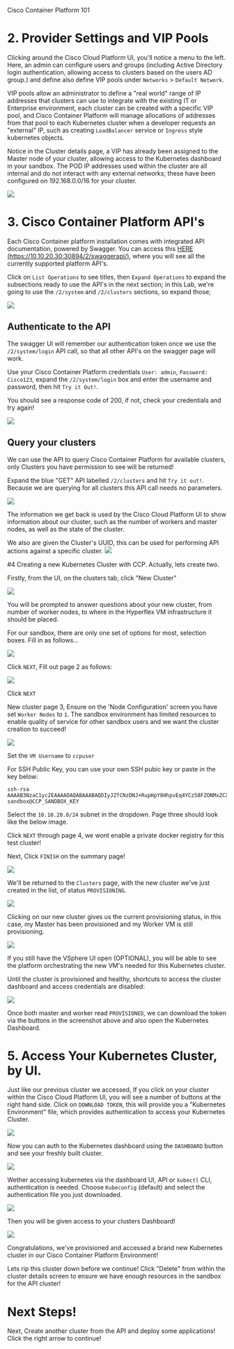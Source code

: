 Cisco Container Platform 101

# 2. Provider Settings and VIP Pools

Clicking around the Cisco Cloud Platform UI, you'll notice a menu to the left.
Here, an admin can configure users and groups (including Active Directory login authentication, allowing access to clusters based on the users AD group.) and define also define VIP pools under `Networks` > `Default Network`.

VIP pools allow an administrator to define a "real world" range of IP addresses that clusters can use to integrate with the existing IT or Enterprise environment, each cluster can be created with a specific VIP pool, and Cisco Container Platform will manage allocations of addresses from that pool to each Kubernetes cluster when a developer requests an "external" IP, such as creating `LoadBalancer` service or `Ingress` style kubernetes objects.

Notice in the Cluster details page, a VIP has already been assigned to the Master node of your cluster, allowing access to the Kubernetes dashboard in your sandbox. The POD IP addresses used within the cluster are all internal and do not interact with any external networks; these have been configured on 192.168.0.0/16 for your cluster.

![](/posts/files/CiscoContainerPlatform-101/assets/images/cpp-vippools.png)

# 3. Cisco Container Platform API's
Each Cisco Container platform installation comes with integrated API documentation, powered by Swagger.
You can access this [HERE (https://10.10.20.30:30894/2/swaggerapi/)](https://10.10.20.30:30894/2/swaggerapi/), where you will see all the currently supported platform API's.

Click on `List Operations` to see titles, then `Expand Operations` to expand the subsections ready to use the API's in the next section; in this Lab, we're going to use the `/2/system` and `/2/clusters` sections, so expand those;

![](/posts/files/CiscoContainerPlatform-101/assets/images/expand_swagger_1.png)

## Authenticate to the API
The swagger UI will remember our authentication token once we use the `/2/system/login` API call, so that all other API's on the swagger page will work.

Use your Cisco Container Platform credentials `User: admin`, `Password: Cisco123`, expand the `/2/system/login` box and enter the username and password, then hit `Try it Out!`.

You should see a response code of 200, if not, check your credentials and try again!

![](/posts/files/CiscoContainerPlatform-101/assets/images/swagger_cluster_login.png)

## Query your clusters
We can use the API to query Cisco Container Platform for available clusters, only Clusters you have permission to see will be returned!

Expand the blue "GET" API labelled `/2/clusters` and hit `Try it out!`. Because we are querying for all clusters this API call needs no parameters.

![](/posts/files/CiscoContainerPlatform-101/assets/images/swagger_list_all_clusters.png)

The information we get back is used by the Cisco Cloud Platform UI to show information about our cluster, such as the number of workers and master nodes, as well as the state of the cluster.

We also are given the Cluster's UUID, this can be used for performing API actions against a specific cluster.
![](/posts/files/CiscoContainerPlatform-101/assets/images/swagger_cluster_uuid.png)

#4 Creating a new Kubernetes Cluster with CCP.
Actually, lets create two.

Firstly, from the UI, on the clusters tab, click "New Cluster"

![](/posts/files/CiscoContainerPlatform-101/assets/images/newclusterbutton.png)

You will be prompted to answer questions about your new cluster, from number of worker nodes, to where in the Hyperflex VM infrastructure it should be placed.

For our sandbox, there are only one set of options for most, selection boxes. Fill in as follows...

![](/posts/files/CiscoContainerPlatform-101/assets/images/new-cluster-ui-1.png)

Click `NEXT`, Fill out page 2 as follows:

![](/posts/files/CiscoContainerPlatform-101/assets/images/new-cluster-ui-2.png)

Click `NEXT`

New cluster page 3, Ensure on the 'Node Configuration' screen you have set `Worker Nodes` to `1`. The sandbox environment has limited resources to enable quality of service for other sandbox users and we want the cluster creation to succeed!

![](/posts/files/CiscoContainerPlatform-101/assets/images/one-worker-vm.png)

Set the `VM Username` to `ccpuser`

For SSH Public Key, you can use your own SSH pubic key or paste in the key below:

```
ssh-rsa AAAAB3NzaC1yc2EAAAADAQABAAABAQDIyJZfCNzDNJ+RupHpY8HhpvEq4YCz58FZONMxZCXY0RZB0uSTqu2fJ4KNDdOGggKPxaVkHam6GZoI8bBbclnViuI3yuo3rmeJoOlInGKXjAJ2KfnHHAXvmPj2UE4ritvdEOK+fJ0dGLKXCDFrolLKc8n4S1ck7cVmv1ruJ3+4iHJXhlp2Ea4irvIuwndgnZeKs4Zem5BZJh2trk6Cq7ctS1MgrjNy8fpFYIttjHuvWPSZ772IBI4jcjioEKJZYnayG9eVBBVuiLWHTuF8ZcaKvySlgrif0PG2Dj7zTsgOZtnJXhD36h2wOXJdUqsy1V7oHVPW1S16wantBN534QMz sandbox@CCP_SANDBOX_KEY
```

Select the `10.10.20.0/24` subnet in the dropdown. Page three should look like the below image.

Click `NEXT` through page 4, we wont enable a private docker registry for this test cluster!

Next, Click `FINISH` on the summary page!

![](/posts/files/CiscoContainerPlatform-101/assets/images/new-cluster-ui-4.png)

We'll be returned to the `Clusters` page, with the new cluster we've just created in the list, of status `PROVISIONING`.

![](/posts/files/CiscoContainerPlatform-101/assets/images/new-cluster-ui-5.png)

Clicking on our new cluster gives us the current provisioning status, in this case, my Master has been provisioned and my Worker VM is still provisioning.

![](/posts/files/CiscoContainerPlatform-101/assets/images/new-cluster-ui-6.png)

If you still have the VSphere UI open (OPTIONAL), you will be able to see the platform orchestrating the new VM's needed for this Kubernetes cluster.

Until the cluster is provisioned and healthy, shortcuts to access the cluster dashboard and access credentials are disabled:

![](/posts/files/CiscoContainerPlatform-101/assets/images/new-cluster-ui-7.png)

Once both master and worker read `PROVISIONED`, we can download the token via the buttons in the screenshot above and also open the Kubernetes Dashboard.

# 5. Access Your Kubernetes Cluster, by UI.
Just like our previous cluster we accessed, If you click on your cluster within the Cisco Cloud Platform UI, you will see a number of buttons at the right hand side. Click on `DOWNLOAD TOKEN`, this will provide you a "Kubernetes Environment" file, which provides authentication to access your Kubernetes Cluster.

![](/posts/files/CiscoContainerPlatform-101/assets/images/1234user-cluster-build-success.png)

Now you can auth to the Kubernetes dashboard using the `DASHBOARD` button and see your freshly built cluster.

![](/posts/files/CiscoContainerPlatform-101/assets/images/kubernetes-dashboard-auth.png)

Wether accessing kubernetes via the dashboard UI, API or `kubectl` CLI, authentication is needed. 
Choose `Kubeconfig` (default) and select the authentication file you just downloaded.

![](/posts/files/CiscoContainerPlatform-101/assets/images/select-k8s-token.png)

Then you will be given access to your clusters Dashboard!

![](/posts/files/CiscoContainerPlatform-101/assets/images/kubernetes-dashboard.png)

Congratulations, we've provisioned and accessed a brand new Kubernetes cluster in our Cisco Container Platform Environment!

Lets rip this cluster down before we continue!
Click "Delete" from within the cluster details screen to ensure we have enough resources in the sandbox for the API cluster!


# Next Steps!
Next, Create another cluster from the API and deploy some applications! Click the right arrow to continue!
